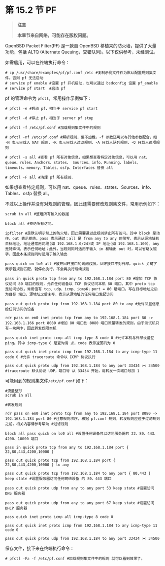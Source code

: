 # 第 15.2 节 PF

>**注意**
>
>**本章节来自网络，可能存在版权问题。**

OpenBSD Packet Filter(PF) 是一款自 OpenBSD 移植来的防火墙，提供了大量功能，包括 ALTQ (Alternate Queuing，交错队列)。以下仅供参考，未经测试。

如需启用，可以在终端执行命令：

```shell-session
# cp /usr/share/examples/pf/pf.conf /etc #复制示例文件作为默认配置规则集文件，否则 pf 无法启动
# service pf enable #设置 pf 开机启动，也可以通过 bsdconfig 设置 pf_enable
# service pf start  #启动 pf
```

pf 的管理命令为 `pfctl`，常用操作示例如下：

```shell-session
# pfctl -e #启动 pf，相当于 service pf start

# pfctl -d #停止 pf，相当于 server pf stop

# pfctl -f /etc/pf.conf #加载规则集文件中的规则

# pfctl -nf /etc/pf.conf #解析规则，但不加载。-f 参数还可以与其他参数配合，如 -N 表示只载入 NAT 规则，-R 表示只载入过滤规则，-A 只载入队列规则，-O 只载入选项规则

# pfctl -s all #查看 pf 所有对象信息，如果想查看特定对象信息，可以用 nat、queue、rules、Anchors、states、 Sources、info、Running、labels、timeouts、memory、Tables、osfp、Interfaces 替换 all

# pfctl -F all #清理 pf 所有规则，
```

如果想查看特定规则，可以用 nat、queue、rules、states、Sources、info、 Tables、osfp 替换 all。

不过以上操作并没有对规则的管理，因此还需要修改规则集文件，常用示例如下：

```shell-session
scrub in all #整理所有输入的数据

block all #拒绝所有访问。

ipfilter #是默认明示禁止的防火墙，因此需要通过此规则禁止所有访问。其中 block 是动作，out 表示拒绝，pass 表示通过；all 是 from any to any 的简写，表示从源地址到目标地址，地址通常用网段(如 192.168.1.0/24)或 IP 地址(如 192.168.1.100)，any 是特殊词，表示任何地址；此外，当规则同时适用于输入 in 和输出 out 时，可以省略关键字，因此本条规则同时适用于输入输出

pass quick on lo0 all #放开回环接口的访问权限，回环接口不对外部。quick 关键字表示若规则匹配，就停止执行，不会再执行后续规则

pass in quick proto tcp from any to 192.168.1.184 port 80 #增加 TCP 协议访问 80 端口的规则，允许任何设备以 TCP 协议访问本机 80 端口。其中 proto tcp 是访问协议，常用值有 tcp、udp、icmp、icmp6；port = 80 是端口，写在目标地址之后为目标 端口，源地址之后未写，表示从源地址的任何端口发起访问

pass out quick proto tcp from 192.168.1.184 port 80 to any #允许回显信息给任何访问的设备

rdr pass on em0 inet proto tcp from any to 192.168.1.184 port 80 -> 192.168.1.166 port 8080 #增加 80 端口到 8080 端口流量转发的规则，由于测试机只有一块网卡，因此转发仅限本机

pass quick inet proto icmp all icmp-type 8 code 0 #允许本机与外部设备互 ping。其中 icmp-type 8 是查询请 求，code 表示返回码为 0

pass out quick inet proto icmp from 192.168.1.184 to any icmp-type 11 code 0 #允许 traceroute 命令以 ICMP 协议执行

pass out quick proto udp from 192.168.1.184 to any port 33434 >< 34500 #traceroute 默认协议 UDP，端口号 从 33434 开始，每转发一次端口号加 1
```

可能用到的规则集文件`/etc/pf.conf` 如下：

```shell-session
#流量整形
scrub in all

#转发规则

rdr pass on em0 inet proto tcp from any to 192.168.1.184 port 8080 -> 192.168.1.184 port 80 #注意规则次序，根据 pf.conf 规则，转发规则应位于过滤规则之前，相关内容请参考帮助 #过滤规则

block all pass quick on lo0 all #设置任何设备可以访问服务器的 22、80、443、4200、10000 端口

pass in quick proto tcp from any to 192.168.1.184 port { 22,80,443,4200,10000 }

pass out quick proto tcp from 192.168.1.184 port { 22,80,443,4200,10000 } to any

pass out quick proto tcp from 192.168.1.184 to any port { 80,443 } keep state #设置服务器访问任何网络设备 的 80、443 端口

pass out quick proto udp from any to any port 53 keep state #设置访问 DNS 服务器

pass out quick proto udp from any to any port 67 keep state #设置访问 DHCP 服务器

pass quick inet proto icmp all icmp-type 8 code 0

pass out quick inet proto icmp from 192.168.1.184 to any icmp-type 11 code 0

pass out quick proto udp from 192.168.1.184 to any port 33434 >< 34500
```

保存文件，接下来在终端执行命令：

```shell-session
# pfctl -Fa -f /etc/pf.conf #加载规则集文件中的规则 就可以看到效果了。
```

